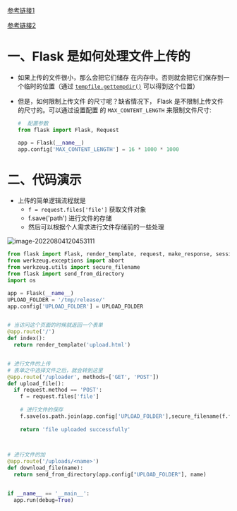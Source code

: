 [参考链接1](https://dormousehole.readthedocs.io/en/latest/patterns/fileuploads.html)

[参考链接2](https://www.w3cschool.cn/flask/flask_url_building.html)

# 一、Flask 是如何处理文件上传的

- 如果上传的文件很小，那么会把它们储存 在内存中。否则就会把它们保存到一个临时的位置（通过 [`tempfile.gettempdir()`](https://docs.python.org/3/library/tempfile.html#tempfile.gettempdir) 可以得到这个位置）

- 但是，如何限制上传文件 的尺寸呢？缺省情况下， Flask 是不限制上传文件的尺寸的。可以通过设置配置 的 `MAX_CONTENT_LENGTH` 来限制文件尺寸:

  ```python
  #  配置参数
  from flask import Flask, Request
  
  app = Flask(__name__)
  app.config['MAX_CONTENT_LENGTH'] = 16 * 1000 * 1000
  ```



# 二、代码演示

- 上传的简单逻辑流程就是
  - `f = request.files['file']` 获取文件对象
  - f.save('path') 进行文件的存储
  - 然后可以根据个人需求进行文件存储前的一些处理

![image-20220804120453111](https://yrecord.oss-cn-hangzhou.aliyuncs.com/picture/202208041204444.png)

```python
from flask import Flask, render_template, request, make_response, session, redirect, url_for, escape, request, flash
from werkzeug.exceptions import abort
from werkzeug.utils import secure_filename
from flask import send_from_directory
import os

app = Flask(__name__)
UPLOAD_FOLDER = '/tmp/release/'
app.config['UPLOAD_FOLDER'] = UPLOAD_FOLDER


# 当访问这个页面的时候就返回一个表单
@app.route('/')
def index():
  return render_template('upload.html')


# 进行文件的上传
# 表单之中选择文件之后，就会转到这里
@app.route('/uploader', methods=['GET', 'POST'])
def upload_file():
  if request.method == 'POST':
    f = request.files['file']
    
    # 进行文件的保存
    f.save(os.path.join(app.config['UPLOAD_FOLDER'],secure_filename(f.filename)))  # secure_filename 获取文件名，此文件名可以自定义
    
    return 'file uploaded successfully'


  
# 进行文件的加
@app.route('/uploads/<name>')
def download_file(name):
  return send_from_directory(app.config["UPLOAD_FOLDER"], name)


if __name__ == '__main__':
  app.run(debug=True)

```

